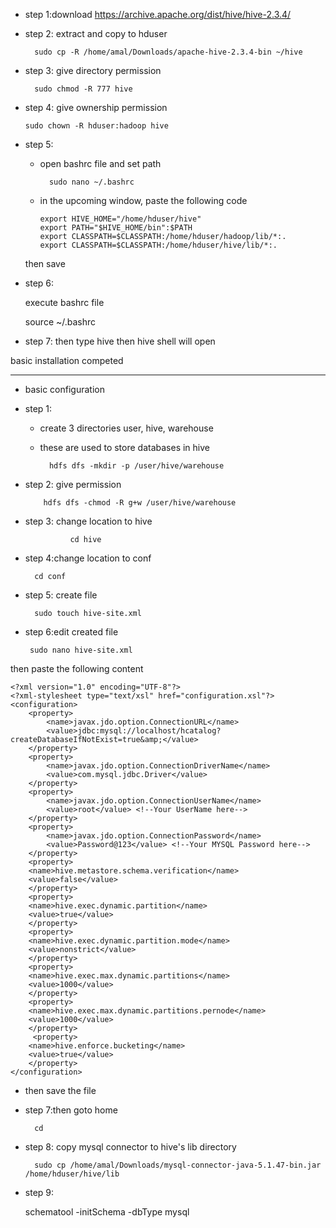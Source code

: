 - step 1:download 
	https://archive.apache.org/dist/hive/hive-2.3.4/

- step 2: extract and copy to hduser

       	sudo cp -R /home/amal/Downloads/apache-hive-2.3.4-bin ~/hive

- step 3: give directory permission

        sudo chmod -R 777 hive
- step 4: give ownership permission

      sudo chown -R hduser:hadoop hive

- step 5:
    - open bashrc file and set path

      		sudo nano ~/.bashrc

    - in the upcoming window, paste the following code

          export HIVE_HOME="/home/hduser/hive"
          export PATH="$HIVE_HOME/bin":$PATH
          export CLASSPATH=$CLASSPATH:/home/hduser/hadoop/lib/*:.
          export CLASSPATH=$CLASSPATH:/home/hduser/hive/lib/*:.

    then save

- step 6:

	execute bashrc file

	source ~/.bashrc

- step 7: then type hive 
	then hive shell will open

basic installation competed

-----------------------------------------------------------------------------------

- basic configuration

- step 1: 
    - create 3 directories user, hive, warehouse
    - these are used to store databases in hive

          	hdfs dfs -mkdir -p /user/hive/warehouse

- step 2: give permission

          hdfs dfs -chmod -R g+w /user/hive/warehouse
- step 3: change location to hive

                cd hive
- step 4:change location to conf

      	cd conf

- step 5: create file

      	sudo touch hive-site.xml

 - step 6:edit created file

      	sudo nano hive-site.xml


then paste the following content
```
<?xml version="1.0" encoding="UTF-8"?>
<?xml-stylesheet type="text/xsl" href="configuration.xsl"?>
<configuration>  
    <property>  
        <name>javax.jdo.option.ConnectionURL</name>  
        <value>jdbc:mysql://localhost/hcatalog?createDatabaseIfNotExist=true&amp;</value>  
    </property>
    <property>  
        <name>javax.jdo.option.ConnectionDriverName</name>  
        <value>com.mysql.jdbc.Driver</value>  
    </property>
    <property>  
        <name>javax.jdo.option.ConnectionUserName</name>  
        <value>root</value> <!--Your UserName here-->  
    </property>
    <property>  
        <name>javax.jdo.option.ConnectionPassword</name>  
        <value>Password@123</value> <!--Your MYSQL Password here-->  
    </property>
    <property>
    <name>hive.metastore.schema.verification</name>
    <value>false</value>
    </property>
    <property>
    <name>hive.exec.dynamic.partition</name>
    <value>true</value>
    </property>
    <property>
    <name>hive.exec.dynamic.partition.mode</name>
    <value>nonstrict</value>
    </property>
    <property>
    <name>hive.exec.max.dynamic.partitions</name>
    <value>1000</value>
    </property>
    <property>
    <name>hive.exec.max.dynamic.partitions.pernode</name>
    <value>1000</value>
    </property>
     <property>
    <name>hive.enforce.bucketing</name>
    <value>true</value>
    </property>
</configuration>
```

- then save the file

- step 7:then goto home

      	cd 

- step 8: copy mysql connector to hive's lib directory

        sudo cp /home/amal/Downloads/mysql-connector-java-5.1.47-bin.jar /home/hduser/hive/lib

- step 9:

	schematool -initSchema -dbType mysql

	
